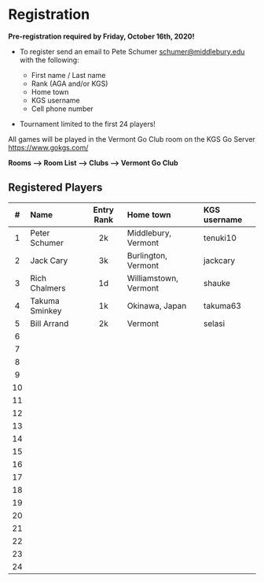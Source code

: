 # Registration

__Pre-registration required by Friday, October 16th, 2020!__

- To register send an email to Pete Schumer [schumer@middlebury.edu](mailto:schumer@middlebury.edu) with the following:
  - First name / Last name
  - Rank (AGA and/or KGS)
  - Home town
  - KGS username
  - Cell phone number

- Tournament limited to the first 24 players!

All games will be played in the Vermont Go Club room on the KGS Go Server https://www.gokgs.com/

__Rooms –> Room List –> Clubs –> Vermont Go Club__

## Registered Players

| #     | Name             | Entry Rank  | Home town                | KGS username |
| :---: | :--------        | :---------: | :---                     | :--- |
| 1     | Peter Schumer    | 2k          | Middlebury, Vermont      | tenuki10 |
| 2     | Jack Cary        | 3k          | Burlington, Vermont      | jackcary    | 
| 3     | Rich Chalmers	   | 1d          | Williamstown, Vermont    | shauke     |
| 4     | Takuma Sminkey   | 1k          | Okinawa, Japan           | takuma63     |
| 5     | Bill Arrand      | 2k          | Vermont                  |   selasi   |
| 6     |             |             |      |      |
| 7     |             |             |      |      |
| 8     |             |             |      |      |
| 9     |             |             |      |      |
| 10    |             |             |      |      |
| 11     |             |             |      |      |
| 12     |             |             |      |      |
| 13     |             |             |      |      |
| 14     |             |             |      |      |
| 15     |             |             |      |      |
| 16     |             |             |      |      |
| 17     |             |             |      |      |
| 18     |             |             |      |      |
| 19     |             |             |      |      |
| 20     |             |             |      |      |
| 21     |             |             |      |      |
| 22     |             |             |      |      |
| 23     |             |             |      |      |
| 24     |             |             |      |      |

